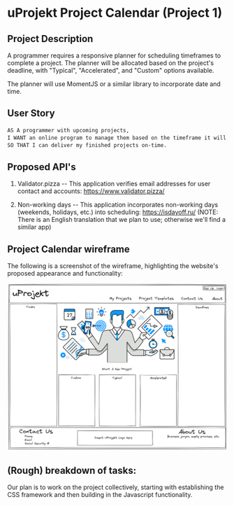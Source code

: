 # uProjekt Project Calendar (Project 1)

## Project Description

A programmer requires a responsive planner for scheduling timeframes to complete a project. The planner will be allocated based on the project's deadline, with "Typical", "Accelerated", and "Custom" options available.

The planner will use MomentJS or a similar library to incorporate date and time.

## User Story

```md
AS A programmer with upcoming projects,
I WANT an online program to manage them based on the timeframe it will take to complete each component (planning, coding, etc.),
SO THAT I can deliver my finished projects on-time.
```

## Proposed API's

1. Validator.pizza -- This application verifies email addresses for user contact and accounts: https://www.validator.pizza/

2. Non-working days -- This application incorporates non-working days (weekends, holidays, etc.) into scheduling: https://isdayoff.ru/ (NOTE: There is an English translation that we plan to use; otherwise we'll find a similar app)

## Project Calendar wireframe

The following is a screenshot of the wireframe, highlighting the website's proposed appearance and functionality:

![This is an image based on the proposed website. It includes: a header and nav bar; a placeholder for a website logo/icon/background image; interactive cards for the designated project planner templates; and a footer with contact info. Courtesy of Collin Kerr](./assets/images/Wireframe1-UProjekt.jpg)

## (Rough) breakdown of tasks:

Our plan is to work on the project collectively, starting with establishing the CSS framework and then building in the Javascript functionality.
